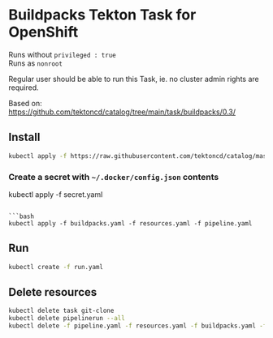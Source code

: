 
# Buildpacks Tekton Task for OpenShift
Runs without `privileged : true`  
Runs as `nonroot`

Regular user should be able to run this Task, ie. no cluster admin rights are required.

Based on:
https://github.com/tektoncd/catalog/tree/main/task/buildpacks/0.3/


## Install

```bash
kubectl apply -f https://raw.githubusercontent.com/tektoncd/catalog/master/task/git-clone/0.4/git-clone.yaml
```

### Create a secret with `~/.docker/config.json` contents
kubectl apply -f secret.yaml
```

```bash
kubectl apply -f buildpacks.yaml -f resources.yaml -f pipeline.yaml 
```

## Run
```bash
kubectl create -f run.yaml
```

## Delete resources
```bash
kubectl delete task git-clone
kubectl delete pipelinerun --all
kubectl delete -f pipeline.yaml -f resources.yaml -f buildpacks.yaml -f secret.yaml
```
